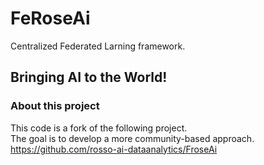 # FeRoseAi
Centralized Federated Larning framework.

## Bringing AI to the World!

### About this project
This code is a fork of the following project.  
The goal is to develop a more community-based approach.  
https://github.com/rosso-ai-dataanalytics/FroseAi
